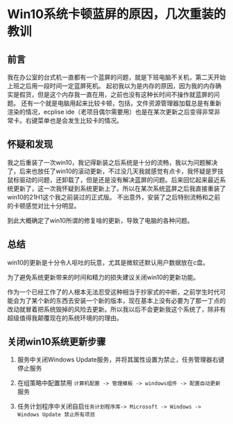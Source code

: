 # Win10系统卡顿蓝屏的原因，几次重装的教训

## 前言

我在办公室的台式机一直都有一个蓝屏的问题，就是下班电脑不关机，第二天开始上班之后用一段时间一定蓝屏死机。
起初我以为是内存的原因，因为我的内存确实是假货，但是这个内存我一直在用，之前也没有这种长时间不操作就蓝屏的问题。
还有一个就是电脑用起来比较卡顿，包括，文件资源管理器加载总是有重新渲染的情况，ecplise ide（老项目偶尔需要用）也是在某次更新之后变得非常非常卡。右键菜单也是会发生比较卡的情况。

## 怀疑和发现

我之后重装了一次win10，我记得新装之后系统是十分的流畅，我以为问题解决了，后来也放任了win10的滚动更新，不过没几天我就感觉有点卡，我怀疑是罗技鼠标驱动的问题，还卸载了，但是还是没有解决蓝屏的问题。后来回忆起来最近系统更新了，这一次我怀疑到系统更新上了。所以在某次系统蓝屏之后我直接重装了win10的21H1这个我之前装过的正式版。
不出意外，安装了之后特别流畅和之前的卡顿感觉对比十分明显。

到此大概确定了win10所谓的修复啥的更新，导致了电脑的各种问题。


## 总结

win10的更新是十分令人呕吐的玩意，尤其是微软还默认用户数据放在c盘。

为了避免系统更新带来的时间和精力的损失建议关闭win10的更新功能。

作为一个已经工作了的人根本无法忍受这种相当于抄家式的中断，之前学生时代可能会为了某个新的东西去安装一个新的版本，现在基本上没有必要为了那一丁点的改动就冒着把系统毁掉的风险去更新。所以我以后不会更新我这个系统了，除非有超级值得我颠覆现在的系统环境的的理由。



## 关闭win10系统更新步骤

1. 服务中关闭Windows Update服务，并将其属性设置为禁止，任务管理器右键停止服务

2. 在组策略中配置禁用 `计算机配置 -> 管理模板 -> windows组件 -> 配置自动更新`服务

3. 任务计划程序中关闭自启`任务计划程序库-> Microsoft -> Windows -> Windows Update 禁止所有项目`

